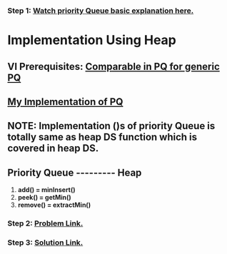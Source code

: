### **Step 1:** [Watch priority Queue basic explanation here.](https://youtu.be/FdObb76AmzM)

# **Implementation Using Heap**
## **VI Prerequisites:** [Comparable in PQ for generic PQ](https://youtu.be/DE835GvxZMQ)
## [**My Implementation of PQ**](./MyPriorityQueue.java)

## **NOTE:** Implementation ()s of priority Queue is totally same as heap DS function which is covered in heap DS.

## **Priority Queue --------- Heap**

1. **add() = minInsert()**
2. **peek() = getMin()**
3. **remove() = extractMin()**

### **Step 2:** [Problem Link.](https://practice.geeksforgeeks.org/problems/k-largest-elements3736/1)

### **Step 3:** [Solution Link.](./KLargestElement.java)
